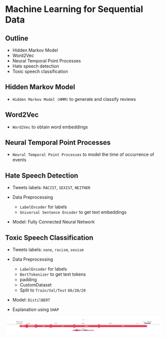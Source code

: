 # Machine Learning for Sequential Data

## Outline

- Hidden Markov Model 
- Word2Vec
- Neural Temporal Point Processes
- Hate speech detection
- Toxic speech classification

## Hidden Markov Model

- `Hidden Markov Model (HMM)` to generate and classify reviews

## Word2Vec

- `Word2Vec` to obtain word embeddings

## Neural Temporal Point Processes

- `Neural Temporal Point Processes` to model the time of occurrence of events

## Hate Speech Detection

- Tweets labels: `RACIST`, `SEXIST`, `NEITHER`
- Data Preprocessing

  - `LabelEncoder` for labels
  - `Universal Sentence Encoder` to get text embeddings

- Model: Fully Connected Neural Network

## Toxic Speech Classification

- Tweets labels: `none`, `racism`, `sexism`
- Data Preprocessing

  - `LabelEncoder` for labels
  - `BertTokenizer` to get text tokens
  - padding
  - CustomDataset
  - Split to `Train/Val/Test` `60/20/20`

- Model: `DistilBERT`
- Explanation using `SHAP`

![shap sexism](/ex06/shap-sexism.png)

